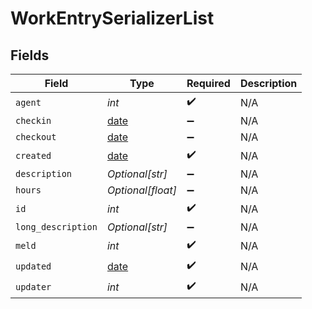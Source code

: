 # WorkEntrySerializerList


## Fields

| Field                                                                | Type                                                                 | Required                                                             | Description                                                          |
| -------------------------------------------------------------------- | -------------------------------------------------------------------- | -------------------------------------------------------------------- | -------------------------------------------------------------------- |
| `agent`                                                              | *int*                                                                | :heavy_check_mark:                                                   | N/A                                                                  |
| `checkin`                                                            | [date](https://docs.python.org/3/library/datetime.html#date-objects) | :heavy_minus_sign:                                                   | N/A                                                                  |
| `checkout`                                                           | [date](https://docs.python.org/3/library/datetime.html#date-objects) | :heavy_minus_sign:                                                   | N/A                                                                  |
| `created`                                                            | [date](https://docs.python.org/3/library/datetime.html#date-objects) | :heavy_check_mark:                                                   | N/A                                                                  |
| `description`                                                        | *Optional[str]*                                                      | :heavy_minus_sign:                                                   | N/A                                                                  |
| `hours`                                                              | *Optional[float]*                                                    | :heavy_minus_sign:                                                   | N/A                                                                  |
| `id`                                                                 | *int*                                                                | :heavy_check_mark:                                                   | N/A                                                                  |
| `long_description`                                                   | *Optional[str]*                                                      | :heavy_minus_sign:                                                   | N/A                                                                  |
| `meld`                                                               | *int*                                                                | :heavy_check_mark:                                                   | N/A                                                                  |
| `updated`                                                            | [date](https://docs.python.org/3/library/datetime.html#date-objects) | :heavy_check_mark:                                                   | N/A                                                                  |
| `updater`                                                            | *int*                                                                | :heavy_check_mark:                                                   | N/A                                                                  |